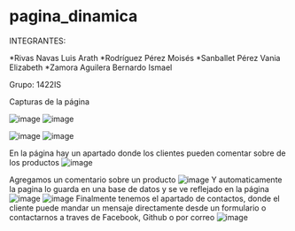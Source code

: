 # pagina_dinamica

INTEGRANTES: 

*Rivas Navas Luis Arath
*Rodríguez Pérez Moisés
*Sanballet Pérez Vania Elizabeth
*Zamora Aguilera Bernardo Ismael

Grupo: 1422IS


Capturas de la página

![image](https://user-images.githubusercontent.com/114461103/206830697-0436d2c3-2501-4ded-aa79-aabb9d72fd54.png)
![image](https://user-images.githubusercontent.com/114461103/206830711-7247ee14-2d89-4231-ac41-d9e97f63e7fb.png)

![image](https://user-images.githubusercontent.com/114461103/206830720-6e584a07-a3e6-440f-9d04-627c049f5761.png)
![image](https://user-images.githubusercontent.com/114461103/206830729-750d798f-b917-4487-ad23-489a5da9a0c0.png)


En la página hay un apartado donde los clientes pueden comentar sobre de los productos 
![image](https://user-images.githubusercontent.com/114461103/206830746-3e072b85-5dbe-4d93-8d23-981dcf504047.png)

Agregamos un comentario sobre un producto
![image](https://user-images.githubusercontent.com/114461103/206830753-2c34254e-f394-455d-bb29-dff79510f287.png)
Y automaticamente la pagina lo guarda en una base de datos y se ve reflejado en la página
![image](https://user-images.githubusercontent.com/114461103/206831054-e2656465-0b5a-48e3-9839-ebb3d6b384ca.png)
![image](https://user-images.githubusercontent.com/114461103/206830763-0769a922-f6c4-4c0b-bfca-6b966cccd9ee.png)
Finalmente tenemos el apartado de contactos, donde el cliente puede mandar un mensaje directamente desde un formulario o contactarnos a traves de Facebook, Github o por correo
![image](https://user-images.githubusercontent.com/114461103/206830769-39e3f85c-faed-43cd-85c0-63b69a1a6c76.png)

